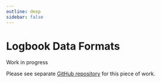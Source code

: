 ```yaml
---
outline: deep
sidebar: false
---
```


# Logbook Data Formats <Badge type="danger" text="In development" />

Work in progress

Please see separate [GitHub repository](https://github.com/scatauk/logbook-standards) for this piece of work.

